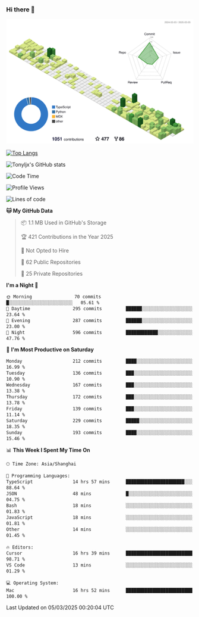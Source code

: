 ### Hi there 👋

![](./profile-3d-contrib/profile-green-animate.svg)

 

[![Top Langs](https://github-readme-stats.vercel.app/api/top-langs/?username=tonyljx)](https://github.com/anuraghazra/github-readme-stats)

![Tonyljx's GitHub stats](https://github-readme-stats.vercel.app/api?username=tonyljx&theme=default&show_icons=true)

 

<!--START_SECTION:waka-->
![Code Time](http://img.shields.io/badge/Code%20Time-1%2C200%20hrs%2029%20mins-blue)

![Profile Views](http://img.shields.io/badge/Profile%20Views-0-blue)

![Lines of code](https://img.shields.io/badge/From%20Hello%20World%20I%27ve%20Written-862.1%20thousand%20lines%20of%20code-blue)

**🐱 My GitHub Data** 

> 📦 1.1 MB Used in GitHub's Storage 
 > 
> 🏆 421 Contributions in the Year 2025
 > 
> 🚫 Not Opted to Hire
 > 
> 📜 62 Public Repositories 
 > 
> 🔑 25 Private Repositories 
 > 
**I'm a Night 🦉** 

```text
🌞 Morning                70 commits          █░░░░░░░░░░░░░░░░░░░░░░░░   05.61 % 
🌆 Daytime                295 commits         ██████░░░░░░░░░░░░░░░░░░░   23.64 % 
🌃 Evening                287 commits         ██████░░░░░░░░░░░░░░░░░░░   23.00 % 
🌙 Night                  596 commits         ████████████░░░░░░░░░░░░░   47.76 % 
```
📅 **I'm Most Productive on Saturday** 

```text
Monday                   212 commits         ████░░░░░░░░░░░░░░░░░░░░░   16.99 % 
Tuesday                  136 commits         ███░░░░░░░░░░░░░░░░░░░░░░   10.90 % 
Wednesday                167 commits         ███░░░░░░░░░░░░░░░░░░░░░░   13.38 % 
Thursday                 172 commits         ███░░░░░░░░░░░░░░░░░░░░░░   13.78 % 
Friday                   139 commits         ███░░░░░░░░░░░░░░░░░░░░░░   11.14 % 
Saturday                 229 commits         █████░░░░░░░░░░░░░░░░░░░░   18.35 % 
Sunday                   193 commits         ████░░░░░░░░░░░░░░░░░░░░░   15.46 % 
```


📊 **This Week I Spent My Time On** 

```text
🕑︎ Time Zone: Asia/Shanghai

💬 Programming Languages: 
TypeScript               14 hrs 57 mins      ██████████████████████░░░   88.64 % 
JSON                     48 mins             █░░░░░░░░░░░░░░░░░░░░░░░░   04.75 % 
Bash                     18 mins             ░░░░░░░░░░░░░░░░░░░░░░░░░   01.83 % 
JavaScript               18 mins             ░░░░░░░░░░░░░░░░░░░░░░░░░   01.81 % 
Other                    14 mins             ░░░░░░░░░░░░░░░░░░░░░░░░░   01.45 % 

🔥 Editors: 
Cursor                   16 hrs 39 mins      █████████████████████████   98.71 % 
VS Code                  13 mins             ░░░░░░░░░░░░░░░░░░░░░░░░░   01.29 % 

💻 Operating System: 
Mac                      16 hrs 52 mins      █████████████████████████   100.00 % 
```


 Last Updated on 05/03/2025 00:20:04 UTC
<!--END_SECTION:waka-->
